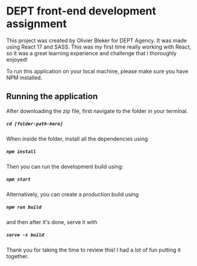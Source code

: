 # DEPT front-end development assignment

This project was created by Olivier Bleker for DEPT Agency. It was made using React 17 and SASS. This was my first time really working with React, so it was a great learning experience and challenge that i thoroughly enjoyed!

To run this application on your local machine, please make sure you have NPM installed.

## Running the application

After downloading the zip file, first navigate to the folder in your terminal.

##### `cd [folder-path-here]`

When inside the folder, install all the dependencies using
##### `npm install`

Then you can run the development build using:
##### `npm start`

Alternatively, you can create a production build using 

##### `npm run build`

and then after it's done, serve it with

##### `serve -s build`


Thank you for taking the time to review this! I had a lot of fun putting it together.
